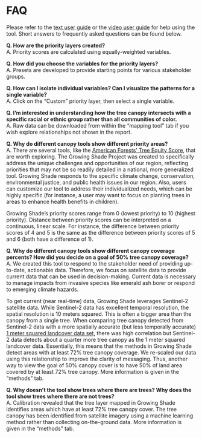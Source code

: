 FAQ
================

Please refer to the
<a href="www/Growing Shade User Guide (January 2022).pdf" target="_blank">text
user guide</a> or the
<a href="https://www.youtube.com/watch?v=R3Qbhaq4gWs" target="_blank">video
user guide</a> for help using the tool. Short answers to frequently
asked questions can be found below. <br>

**Q. How are the priority layers created?** <span
style="line-height: .1;"><br></span> A. Priority scores are calculated
using equally-weighted variables.

**Q. How did you choose the variables for the priority layers?** <span
style="line-height: .1;"><br></span> A. Presets are developed to provide
starting points for various stakeholder groups.

**Q. How can I isolate individual variables? Can I visualize the
patterns for a single variable?** <span
style="line-height: .1;"><br></span> A. Click on the “Custom” priority
layer, then select a single variable.

**Q. I’m interested in understanding how the tree canopy intersects with
a specific racial or ethnic group rather than all communities of
color.** <span style="line-height: .1;"><br></span> A. Raw data can be
downloaded from within the “mapping tool” tab if you wish explore
relationships not shown in the report.

**Q. Why do different canopy tools show different priority areas?**
<span style="line-height: .1;"><br></span> A. There are several tools,
like the
<a href = "https://www.americanforests.org/our-work/tree-equity-score/" target = "_blank">American
Forests’ Tree Equity Score</a>, that are worth exploring. The Growing
Shade Project was created to specifically address the unique challenges
and opportunities of our region, reflecting priorities that may not be
so readily detailed in a national, more generalized tool. Growing Shade
responds to the specific climate change, conservation, environmental
justice, and public health issues in our region. Also, users can
customize our tool to address their individualized needs, which can be
highly specific (for instance, a user may want to focus on planting
trees in areas to enhance health benefits in children).

Growing Shade’s priority scores range from 0 (lowest priority) to 10
(highest priority). Distance between priority scores can be interpreted
on a continuous, linear scale. For instance, the difference between
priority scores of 4 and 5 is the same as the difference between
priority scores of 5 and 6 (both have a difference of 1).

**Q. Why do different canopy tools show different canopy coverage
percents? How did you decide on a goal of 50% tree canopy coverage?**
<span style="line-height: .1;"><br></span> A. We created this tool to
respond to the stakeholder need of providing up-to-date, actionable
data. Therefore, we focus on satellite data to provide current data that
can be used in decision-making. Current data is necessary to manage
impacts from invasive species like emerald ash borer or respond to
emerging climate hazards.

To get current (near real-time) data, Growing Shade leverages Sentinel-2
satellite data. While Sentinel-2 data has excellent temporal resolution,
the spatial resolution is 10 meters squared. This is often a bigger area
than the canopy from a single tree. When comparing tree canopy detected
from Sentinel-2 data with a more spatially accurate (but less temporally
accurate)
<a href = "https://gisdata.mn.gov/dataset/base-landcover-twincities" target = "_blank">1
meter squared landcover data set</a>, there was high correlation but
Sentinel-2 data detects about a quarter more tree canopy as the 1 meter
squared landcover data. Essentially, this means that the methods in
Growing Shade detect areas with at least 72% tree canopy coverage. We
re-scaled our data using this relationship to improve the clarity of
messaging. Thus, another way to view the goal of 50% canopy cover is to
have 50% of land area covered by at least 72% tree canopy. More
information is given in the “methods” tab.

**Q. Why doesn’t the tool show trees where there are trees? Why does the
tool show trees where there are not trees?** <span
style="line-height: .1;"><br></span> A. Calibration revealed that the
tree layer mapped in Growing Shade identifies areas which have at least
72% tree canopy cover. The tree canopy has been identified from
satellite imagery using a machine learning method rather than collecting
on-the-ground data. More information is given in the “methods” tab.

<br> <br><br><br><br>
